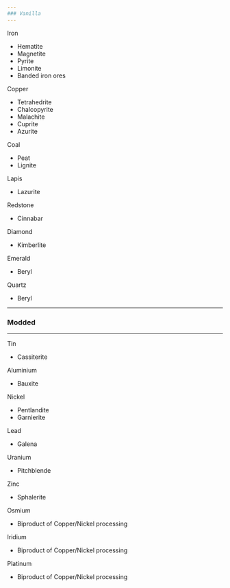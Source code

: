 ```yaml
---
### Vanilla
---
```


Iron
  - Hematite
  - Magnetite
  - Pyrite
  - Limonite
  - Banded iron ores

Copper
  - Tetrahedrite
  - Chalcopyrite
  - Malachite
  - Cuprite
  - Azurite

Coal
  - Peat
  - Lignite

Lapis
  - Lazurite

Redstone
  - Cinnabar

Diamond
  - Kimberlite

Emerald
  - Beryl

Quartz
  - Beryl

---
### Modded
---

Tin
  - Cassiterite

Aluminium
  - Bauxite

Nickel
  - Pentlandite
  - Garnierite

Lead
  - Galena

Uranium
  - Pitchblende

Zinc
  - Sphalerite

Osmium
  - Biproduct of Copper/Nickel processing

Iridium
 - Biproduct of Copper/Nickel processing

Platinum
 - Biproduct of Copper/Nickel processing
